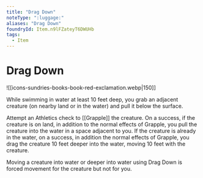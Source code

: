 ```yaml
---
title: "Drag Down"
noteType: ":luggage:"
aliases: "Drag Down"
foundryId: Item.n9lFZateyT6DWUHb
tags:
  - Item
---
```


# Drag Down
![[icons-sundries-books-book-red-exclamation.webp|150]]

While swimming in water at least 10 feet deep, you grab an adjacent creature (on nearby land or in the water) and pull it below the surface.

Attempt an Athletics check to [[Grapple]] the creature. On a success, if the creature is on land, in addition to the normal effects of Grapple, you pull the creature into the water in a space adjacent to you. If the creature is already in the water, on a success, in addition the normal effects of Grapple, you drag the creature 10 feet deeper into the water, moving 10 feet with the creature.

Moving a creature into water or deeper into water using Drag Down is forced movement for the creature but not for you.
